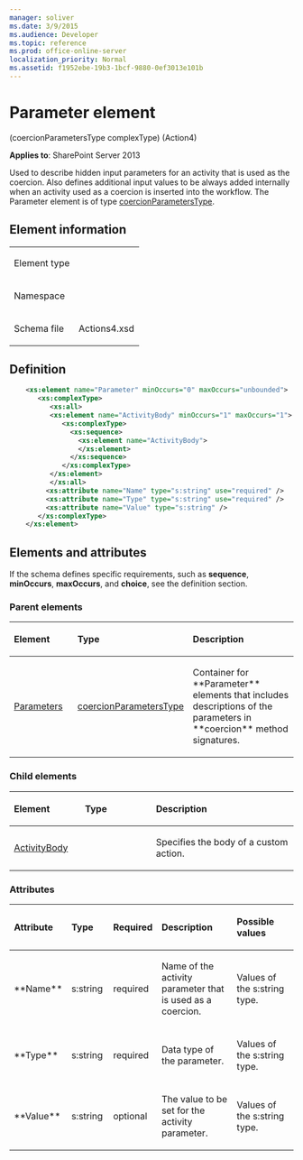 ```yaml
---
manager: soliver
ms.date: 3/9/2015
ms.audience: Developer
ms.topic: reference
ms.prod: office-online-server
localization_priority: Normal
ms.assetid: f1952ebe-19b3-1bcf-9880-0ef3013e101b
---
```


# Parameter element 

(coercionParametersType complexType) (Action4)

**Applies to**: SharePoint Server 2013

Used to describe hidden input parameters for an activity that is used as the coercion. Also defines additional input values to be always added internally when an activity used as a coercion is inserted into the workflow. The Parameter element is of type [coercionParametersType](coercionparameterstype-complextype-action4.md).

## Element information

<table>
<colgroup>
<col width="50%" />
<col width="50%" />
</colgroup>
<tbody>
<tr class="odd">
<td align="left"><p><span class="label">Element type</span></p></td>
<td align="left"><p></p></td>
</tr>
<tr class="even">
<td align="left"><p><span class="label">Namespace</span></p></td>
<td align="left"><p></p></td>
</tr>
<tr class="odd">
<td align="left"><p><span class="label">Schema file</span></p></td>
<td align="left"><p>Actions4.xsd</p></td>
</tr>
</tbody>
</table>

## Definition

```XML
    <xs:element name="Parameter" minOccurs="0" maxOccurs="unbounded">
       <xs:complexType>
          <xs:all>
          <xs:element name="ActivityBody" minOccurs="1" maxOccurs="1">
             <xs:complexType>
               <xs:sequence>
                 <xs:element name="ActivityBody">
                 </xs:element>  
               </xs:sequence>
             </xs:complexType>
          </xs:element>  
          </xs:all>
         <xs:attribute name="Name" type="s:string" use="required" />
         <xs:attribute name="Type" type="s:string" use="required" />
         <xs:attribute name="Value" type="s:string" />
       </xs:complexType>
    </xs:element>  
```

## Elements and attributes

If the schema defines specific requirements, such as **sequence**, **minOccurs**, **maxOccurs**, and **choice**, see the definition section.

### Parent elements

<table>
<colgroup>
<col width="25%" />
<col width="25%" />
<col width="50%" />
</colgroup>
<thead>
<tr class="header">
<th align="left"><p>Element</p></th>
<th align="left"><p>Type</p></th>
<th align="left"><p>Description</p></th>
</tr>
</thead>
<tbody>
<tr class="odd">
<td align="left"><p><a href="parameters-element-coercion-elementcoercions-elementworkflowinfo-elementaction4.md">Parameters</a></p></td>
<td align="left"><p><a href="coercionparameterstype-complextype-action4.md">coercionParametersType</a></p></td>
<td align="left"><p>Container for **Parameter** elements that includes descriptions of the parameters in **coercion** method signatures.</p></td>
</tr>
</tbody>
</table>

### Child elements

<table>
<colgroup>
<col width="25%" />
<col width="25%" />
<col width="50%" />
</colgroup>
<thead>
<tr class="header">
<th align="left"><p>Element</p></th>
<th align="left"><p>Type</p></th>
<th align="left"><p>Description</p></th>
</tr>
</thead>
<tbody>
<tr class="odd">
<td align="left"><p><a href="activitybody-element-parameter-elementcoercionparameterstype-complextypeaction4.md">ActivityBody</a></p></td>
<td align="left"><p></p></td>
<td align="left"><p>Specifies the body of a custom action.</p></td>
</tr>
</tbody>
</table>

### Attributes

<table>
<colgroup>
<col width="15%" />
<col width="15%" />
<col width="15%" />
<col width="30%" />
<col width="25%" />
</colgroup>
<thead>
<tr class="header">
<th align="left"><p>Attribute</p></th>
<th align="left"><p>Type</p></th>
<th align="left"><p>Required</p></th>
<th align="left"><p>Description</p></th>
<th align="left"><p>Possible values</p></th>
</tr>
</thead>
<tbody>
<tr class="odd">
<td align="left"><p>**Name**</p></td>
<td align="left"><p>s:string</p></td>
<td align="left"><p>required</p></td>
<td align="left"><p>Name of the activity parameter that is used as a coercion.</p></td>
<td align="left"><p>Values of the s:string type.</p></td>
</tr>
<tr class="even">
<td align="left"><p>**Type**</p></td>
<td align="left"><p>s:string</p></td>
<td align="left"><p>required</p></td>
<td align="left"><p>Data type of the parameter.</p></td>
<td align="left"><p>Values of the s:string type.</p></td>
</tr>
<tr class="odd">
<td align="left"><p>**Value**</p></td>
<td align="left"><p>s:string</p></td>
<td align="left"><p>optional</p></td>
<td align="left"><p>The value to be set for the activity parameter.</p></td>
<td align="left"><p>Values of the s:string type.</p></td>
</tr>
</tbody>
</table>








